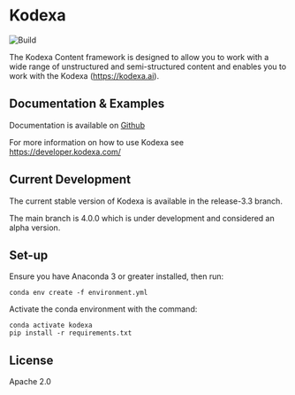 # Kodexa

![Build](https://github.com/kodexa-ai/kodexa/workflows/Python%20Package%20Using%20Anaconda/badge.svg)

The Kodexa Content framework is designed to allow you to work with a wide range of unstructured and semi-structured
content and enables you to work with the Kodexa (https://kodexa.ai).

## Documentation & Examples

Documentation is available on [Github](https://python.kodexa.com)

For more information on how to use Kodexa see https://developer.kodexa.com/

## Current Development

The current stable version of Kodexa is available in the release-3.3 branch.

The main branch is 4.0.0 which is under development and considered an alpha version.

## Set-up

Ensure you have Anaconda 3 or greater installed, then run:

    conda env create -f environment.yml 

Activate the conda environment with the command:

    conda activate kodexa
    pip install -r requirements.txt

## License

Apache 2.0
